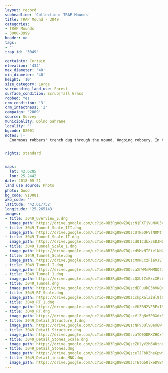 ```yaml
---
layout: record
subheadline: 'Collection: TRAP Mounds'
title: TRAP Mound - 3049
categories:
- TRAP Mounds
- 3000-3999
header: no
tags:
- ''
trap_id: '3049'

certainty: Certain
elevation: '434'
max_diameter: '40'
min_diameter: '40'
height: '10'
size_category: Large
surrounding_land_use: Forest
surface_condition: Scrub|Tall Grass
robbed: Yes
crm_condition: '3'
crm_intactness: '2'
campaign: '2009'
source: Survey
municipality: Dolno Sahrane
locality: ''
bgcode: DS001
notes: |-
  Enormous robbers' trench dug through the mound. Ongoing robbery. In the profile are visible layers small stones, chamber was made by large slab stones.


rights: standard


maps:
  lat: 42.6285
  lon: 25.2442
date: 2018-05-21
land_use_source: Photo
photo: Good
bg_code: VID081
akb_code: ''
latitude: '42.617752'
longitude: '25.265143'
images:
- title: 3049_Overview_S.dng
  image_path: https://drive.google.com/uc?id=0B3Rg88wZDQscNjFXTjVuNXU5Vnc
- title: 3049_Tunnel_Scale_III.dng
  image_path: https://drive.google.com/uc?id=0B3Rg88wZDQscUTN5OFVlN0MtTHc
- title: 3049_Tunnel_Scale_II.dng
  image_path: https://drive.google.com/uc?id=0B3Rg88wZDQscd01Cdkx3SDJHbTQ
- title: 3049_Tunnel_Scale_1.dng
  image_path: https://drive.google.com/uc?id=0B3Rg88wZDQscdVMzNTFielNNXzA
- title: 3049_Tunnel_Scale.dng
  image_path: https://drive.google.com/uc?id=0B3Rg88wZDQscMmNCczFiaVJETGs
- title: 3049_Tunnel_I.dng
  image_path: https://drive.google.com/uc?id=0B3Rg88wZDQscaXhWMmFMMDQ2a2M
- title: 3049_Tunnel_1.dng
  image_path: https://drive.google.com/uc?id=0B3Rg88wZDQscQXUtZmExcXRzbU0
- title: 3049_Tunnel.dng
  image_path: https://drive.google.com/uc?id=0B3Rg88wZDQscdEFuUkE3bVNQems
- title: 3049_RT_Scale.dng
  image_path: https://drive.google.com/uc?id=0B3Rg88wZDQscckpXalZiWl9lSVk
- title: 3049_RT_1.dng
  image_path: https://drive.google.com/uc?id=0B3Rg88wZDQscVUZBN2VERExIS1U
- title: 3049_RT.dng
  image_path: https://drive.google.com/uc?id=0B3Rg88wZDQscVlZqNm5PRXdrRHc
- title: 3049_Detail_Structure_I.dng
  image_path: https://drive.google.com/uc?id=0B3Rg88wZDQscNFV3QlV0eXEwTG8
- title: 3049_Detail_Structure.dng
  image_path: https://drive.google.com/uc?id=0B3Rg88wZDQscaTQ0ODRXZHQxYXc
- title: 3049_Detail_Stones_Scale.dng
  image_path: https://drive.google.com/uc?id=0B3Rg88wZDQscZHlyV2h6WktneWs
- title: 3049_Detail_Stones.dng
  image_path: https://drive.google.com/uc?id=0B3Rg88wZDQsceTJFbDZheGpwMkE
- title: 3049_Detail_inside_MND.dng
  image_path: https://drive.google.com/uc?id=0B3Rg88wZDQscTEtGb0lxeDVBNGc
---
```

